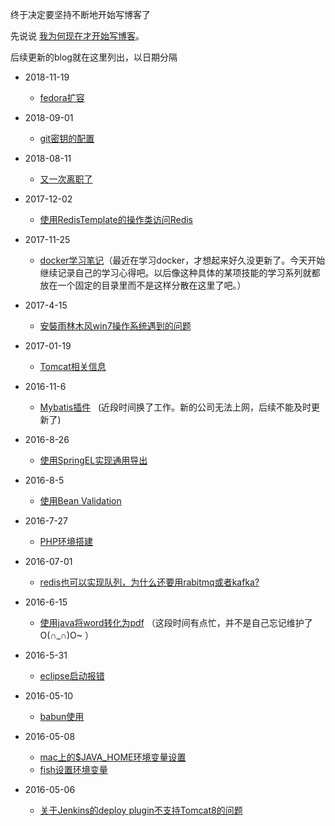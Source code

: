 
终于决定要坚持不断地开始写博客了

先说说 [我为何现在才开始写博客](why-i-start-to-write-blog.md)。

后续更新的blog就在这里列出，以日期分隔

* 2018-11-19
    * [fedora扩容](others/fedora-extend.md)
* 2018-09-01
    * [git密钥的配置](others/git_key.md)
* 2018-08-11 
    * [又一次离职了](others/resign_again.md)
* 2017-12-02

    * [使用RedisTemplate的操作类访问Redis](java/redis-template-usage.md)
* 2017-11-25
  * [docker学习笔记](docker/README.md)（最近在学习docker，才想起来好久没更新了。今天开始继续记录自己的学习心得吧。以后像这种具体的某项技能的学习系列就都放在一个固定的目录里而不是这样分散在这里了吧。）
* 2017-4-15
  * [安裝雨林木风win7操作系统遇到的问题](others/win7-install.md)
* 2017-01-19 
  * [Tomcat相关信息](java/tomcat.md)
* 2016-11-6
  * [Mybatis插件](../../../mybatis-plugins)
  	  	(近段时间换了工作。新的公司无法上网，后续不能及时更新了)
* 2016-8-26
    * [使用SpringEL实现通用导出](java/spring-el.md)
* 2016-8-5
  * [使用Bean Validation](java/bean-validation.md)
* 2016-7-27
  * [PHP环境搭建](php/php-begin.md)
* 2016-07-01
  * [redis也可以实现队列，为什么还要用rabitmq或者kafka?](java/why-other-mq.md)
* 2016-6-15
  * [使用java将word转化为pdf](java/word-2-pdf.md)
  （这段时间有点忙，并不是自己忘记维护了O(∩_∩)O~ ）
* 2016-5-31
  * [eclipse启动报错](others/eclipse-startup-error.md)
* 2016-05-10
  * [babun使用](others/babun.md)
* 2016-05-08
  * [mac上的$JAVA_HOME环境变量设置](java/mac-java-home.md)
  * [fish设置环境变量](others/fish-env-variables.md)
* 2016-05-06
  * [关于Jenkins的deploy plugin不支持Tomcat8的问题](others/jenkins-deploy-tomcat8.md)

